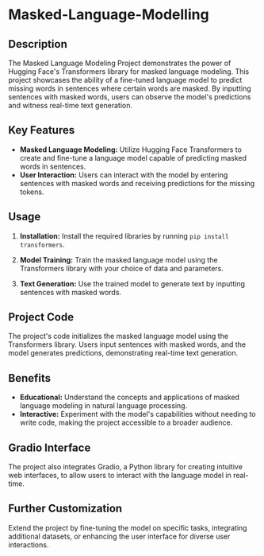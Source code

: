 # Masked-Language-Modelling

## Description
The Masked Language Modeling Project demonstrates the power of Hugging Face's Transformers library for masked language modeling. This project showcases the ability of a fine-tuned language model to predict missing words in sentences where certain words are masked. By inputting sentences with masked words, users can observe the model's predictions and witness real-time text generation.

## Key Features
- **Masked Language Modeling:** Utilize Hugging Face Transformers to create and fine-tune a language model capable of predicting masked words in sentences.
- **User Interaction:** Users can interact with the model by entering sentences with masked words and receiving predictions for the missing tokens.

## Usage
1. **Installation:** Install the required libraries by running `pip install transformers`.

2. **Model Training:** Train the masked language model using the Transformers library with your choice of data and parameters.

3. **Text Generation:** Use the trained model to generate text by inputting sentences with masked words.

## Project Code
The project's code initializes the masked language model using the Transformers library. Users input sentences with masked words, and the model generates predictions, demonstrating real-time text generation.

## Benefits
- **Educational:** Understand the concepts and applications of masked language modeling in natural language processing.
- **Interactive:** Experiment with the model's capabilities without needing to write code, making the project accessible to a broader audience.

## Gradio Interface
The project also integrates Gradio, a Python library for creating intuitive web interfaces, to allow users to interact with the language model in real-time.

## Further Customization
Extend the project by fine-tuning the model on specific tasks, integrating additional datasets, or enhancing the user interface for diverse user interactions.

